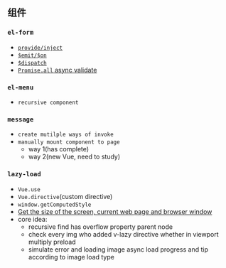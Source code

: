 ## 组件
### `el-form`
* [`provide/inject`](https://github.com/wangkaiwd/js-deep/blob/0a9e95e86a5df126807af8f219db541de9f63b1f/advanced/vue-usage/vue-components/src/components/el-form/el-form.vue#L9-L13)
* [`$emit/$on`](https://github.com/wangkaiwd/js-deep/blob/master/advanced/vue-usage/vue-components/src/components/el-form/el-form-item.vue#L30-L34)
* [`$dispatch`](https://github.com/wangkaiwd/js-deep/blob/0a9e95e86a5df126807af8f219db541de9f63b1f/advanced/vue-usage/vue-components/src/components/el-form/el-input.vue#L29-L39)
* [`Promise.all` async validate](https://github.com/wangkaiwd/js-deep/blob/0a9e95e86a5df126807af8f219db541de9f63b1f/advanced/vue-usage/vue-components/src/components/el-form/el-form.vue#L23-L42)

### `el-menu`
* `recursive component`

### `message`
* `create mutilple ways of invoke`
* `manually mount component to page`
  * way 1(has complete)
  * way 2(new Vue, need to study)

### `lazy-load`
* `Vue.use`
* `Vue.directive`(custom directive)
* `window.getComputedStyle`
* [Get the size of the screen, current web page and browser window](https://stackoverflow.com/questions/3437786/get-the-size-of-the-screen-current-web-page-and-browser-window)
* core idea: 
  * recursive find has overflow property parent node
  * check every img who added v-lazy directive whether in viewport multiply preload
  * simulate error and loading image async load progress and tip according to image load type
